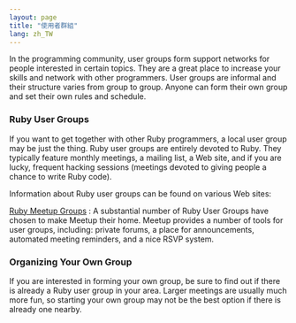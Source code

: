 ```yaml
---
layout: page
title: "使用者群組"
lang: zh_TW
---
```


In the programming community, user groups form support networks for
people interested in certain topics. They are a great place to increase
your skills and network with other programmers. User groups are informal
and their structure varies from group to group. Anyone can form their
own group and set their own rules and schedule.

### Ruby User Groups

If you want to get together with other Ruby programmers, a local user
group may be just the thing. Ruby user groups are entirely devoted to
Ruby. They typically feature monthly meetings, a mailing list, a Web
site, and if you are lucky, frequent hacking sessions (meetings devoted
to giving people a chance to write Ruby code).

Information about Ruby user groups can be found on various Web sites:

[Ruby Meetup Groups][1]
: A substantial number of Ruby User Groups have chosen to make Meetup
  their home. Meetup provides a number of tools for user groups,
  including: private forums, a place for announcements, automated
  meeting reminders, and a nice RSVP system.

### Organizing Your Own Group

If you are interested in forming your own group, be sure to find out if
there is already a Ruby user group in your area. Larger meetings are
usually much more fun, so starting your own group may not be the best
option if there is already one nearby.



[1]: http://ruby.meetup.com 
